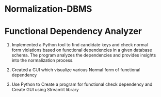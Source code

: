 # Normalization-DBMS

# Functional Dependency Analyzer

1. Implemented a Python tool to find candidate keys and check normal form violations based on functional dependencies in a given database schema. The program analyzes the dependencies and provides insights into the normalization process.

2. Created a GUI which visualize various Normal form of functional dependency

3. Use Python to Create a program for functional check dependency and Create GUI using Streamlit library